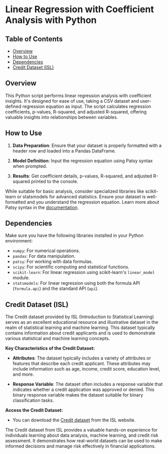 # Linear Regression with Coefficient Analysis with Python

## Table of Contents

- [Overview](#overview)
- [How to Use](#how-to-use)
- [Dependencies](#dependencies)
- [Credit Dataset (ISL)](#credit-dataset-isl)

## Overview

This Python script performs linear regression analysis with coefficient insights. It's designed for ease of use, taking a CSV dataset and user-defined regression equation as input. The script calculates regression coefficients, p-values, R-squared, and adjusted R-squared, offering valuable insights into relationships between variables.

## How to Use

1. **Data Preparation**: Ensure that your dataset is properly formatted with a header row and loaded into a Pandas DataFrame.

2. **Model Definition**: Input the regression equation using Patsy syntax when prompted.

3. **Results**: Get coefficient details, p-values, R-squared, and adjusted R-squared printed to the console.

While suitable for basic analysis, consider specialized libraries like scikit-learn or statsmodels for advanced statistics. Ensure your dataset is well-formatted and you understand the regression equation. Learn more about Patsy syntax in the [documentation](https://patsy.readthedocs.io/en/stable/formulas.html).

## Dependencies

Make sure you have the following libraries installed in your Python environment:

- `numpy`: For numerical operations.
- `pandas`: For data manipulation.
- `patsy`: For working with data formulas.
- `scipy`: For scientific computing and statistical functions.
- `scikit-learn`: For linear regression using scikit-learn's `linear_model` module.
- `statsmodels`: For linear regression using both the formula API (`formula.api`) and the standard API (`api`).

## Credit Dataset (ISL)

The Credit dataset provided by ISL (Introduction to Statistical Learning) serves as an excellent educational resource and illustrative dataset in the realm of statistical learning and machine learning. This dataset typically contains information about credit applicants and is used to demonstrate various statistical and machine learning concepts.

**Key Characteristics of the Credit Dataset:**

- **Attributes**: The dataset typically includes a variety of attributes or features that describe each credit applicant. These attributes may include information such as age, income, credit score, education level, and more.

- **Response Variable**: The dataset often includes a response variable that indicates whether a credit application was approved or denied. This binary response variable makes the dataset suitable for binary classification tasks.

**Access the Credit Dataset:**
- You can download the [Credit dataset](https://www.statlearning.com/resources-python) from the ISL website.

The Credit dataset from ISL provides a valuable hands-on experience for individuals learning about data analysis, machine learning, and credit risk assessment. It demonstrates how real-world datasets can be used to make informed decisions and manage risk effectively in financial applications.

